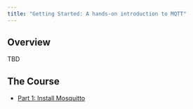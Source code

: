 ```yaml
---
title: "Getting Started: A hands-on introduction to MQTT"
--- 
```


## Overview

TBD

## The Course


* [Part 1: Install Mosquitto](./install_mosquitto.md)